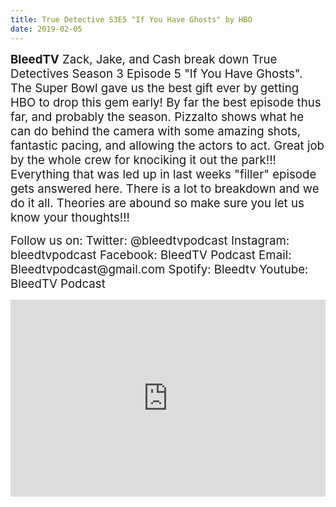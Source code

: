 ```yaml
---
title: True Detective S3E5 "If You Have Ghosts" by HBO
date: 2019-02-05
---
```


<p><span style="font-size:14pt;"><strong>BleedTV</strong> Zack, Jake, and Cash break down True Detectives Season 3 Episode 5 "If You Have Ghosts". The Super Bowl gave us the best gift ever by getting HBO to drop this gem early! By far the best episode thus far, and probably the season. Pizzalto shows what he can do behind the camera with some amazing shots, fantastic pacing, and allowing the actors to act. Great job by the whole crew for knociking it out the park!!! Everything that was led up in last weeks "filler" episode gets answered here. There is a lot to breakdown and we do it all. Theories are abound so make sure you let us know your thoughts!!!</span></p>
<p><span style="font-size:14pt;">Follow us on: Twitter: @bleedtvpodcast Instagram: bleedtvpodcast Facebook: BleedTV Podcast Email: Bleedtvpodcast@gmail.com Spotify: Bleedtv Youtube: BleedTV Podcast</span></p>

<iframe src="https://www.podbean.com/media/player/u4yr6-a6d346?from=site&vjs=1&skin=1&fonts=Helvetica&auto=0&download=1" height="315" width="100%" frameborder="0" scrolling="no" data-name="pb-iframe-player"></iframe>